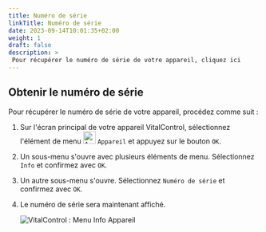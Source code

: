 ```yaml
---
title: Numéro de série
linkTitle: Numéro de série
date: 2023-09-14T10:01:35+02:00
weight: 1
draft: false
description: >
 Pour récupérer le numéro de série de votre appareil, cliquez ici
---
```

## Obtenir le numéro de série

Pour récupérer le numéro de série de votre appareil, procédez comme suit :

1. Sur l'écran principal de votre appareil VitalControl, sélectionnez l'élément de menu <img src="/icons/device.svg" width="25" align="bottom" alt="Appareil" />  `Appareil` et appuyez sur le bouton `OK`.

2. Un sous-menu s'ouvre avec plusieurs éléments de menu. Sélectionnez `Info` et confirmez avec `OK`.

3. Un autre sous-menu s'ouvre. Sélectionnez `Numéro de série` et confirmez avec `OK`.

4. Le numéro de série sera maintenant affiché.

   ![VitalControl : Menu Info Appareil](../images/serialnumber.png "Obtenir le numéro de série")


